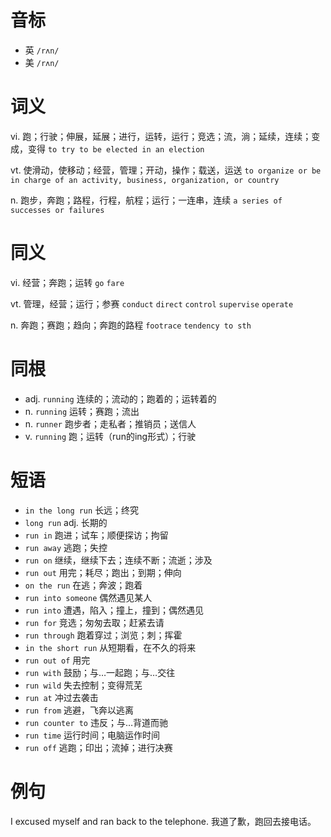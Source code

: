 # 音标

- 英 `/rʌn/`
- 美 `/rʌn/`

# 词义

vi. 跑；行驶；伸展，延展；进行，运转，运行；竞选；流，淌；延续，连续；变成，变得
`to try to be elected in an election`

vt. 使滑动，使移动；经营，管理；开动，操作；载送，运送
`to organize or be in charge of an activity, business, organization, or country`

n. 跑步，奔跑；路程，行程，航程；运行；一连串，连续
`a series of successes or failures`

# 同义

vi. 经营；奔跑；运转
`go` `fare`

vt. 管理，经营；运行；参赛
`conduct` `direct` `control` `supervise` `operate`

n. 奔跑；赛跑；趋向；奔跑的路程
`footrace` `tendency to sth`

# 同根

- adj. `running` 连续的；流动的；跑着的；运转着的
- n. `running` 运转；赛跑；流出
- n. `runner` 跑步者；走私者；推销员；送信人
- v. `running` 跑；运转（run的ing形式）；行驶

# 短语

- `in the long run` 长远；终究
- `long run` adj. 长期的
- `run in` 跑进；试车；顺便探访；拘留
- `run away` 逃跑；失控
- `run on` 继续，继续下去；连续不断；流逝；涉及
- `run out` 用完；耗尽；跑出；到期；伸向
- `on the run` 在逃；奔波；跑着
- `run into someone` 偶然遇见某人
- `run into` 遭遇，陷入；撞上，撞到；偶然遇见
- `run for` 竞选；匆匆去取；赶紧去请
- `run through` 跑着穿过；浏览；刺；挥霍
- `in the short run` 从短期看，在不久的将来
- `run out of` 用完
- `run with` 鼓励；与…一起跑；与…交往
- `run wild` 失去控制；变得荒芜
- `run at` 冲过去袭击
- `run from` 逃避，飞奔以逃离
- `run counter to` 违反；与…背道而驰
- `run time` 运行时间；电脑运作时间
- `run off` 逃跑；印出；流掉；进行决赛

# 例句

I excused myself and ran back to the telephone.
我道了歉，跑回去接电话。


